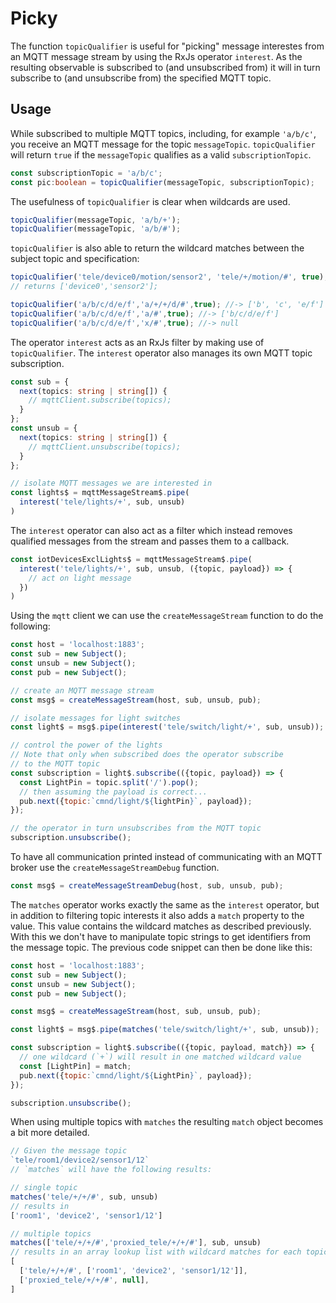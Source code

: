 # Picky

The function `topicQualifier` is useful for "picking" message interestes from an MQTT message stream by using the RxJs operator `interest`. As the resulting observable is subscribed to (and unsubscribed from) it will in turn subscribe to (and unsubscribe from) the specified MQTT topic.

## Usage

While subscribed to multiple MQTT topics, including, for example `'a/b/c'`, you receive an MQTT message for the topic `messageTopic`. `topicQualifier` will return `true` if the `messageTopic` qualifies as a valid `subscriptionTopic`.

```ts
const subscriptionTopic = 'a/b/c';
const pic:boolean = topicQualifier(messageTopic, subscriptionTopic);
```

The usefulness of `topicQualifier` is clear when wildcards are used.

```js
topicQualifier(messageTopic, 'a/b/+');
topicQualifier(messageTopic, 'a/b/#');
```

`topicQualifier` is also able to return the wildcard matches between the subject topic and specification:
```js
topicQualifier('tele/device0/motion/sensor2', 'tele/+/motion/#', true);
// returns ['device0','sensor2'];

topicQualifier('a/b/c/d/e/f','a/+/+/d/#',true); //-> ['b', 'c', 'e/f']
topicQualifier('a/b/c/d/e/f','a/#',true); //-> ['b/c/d/e/f']
topicQualifier('a/b/c/d/e/f','x/#',true); //-> null
```

The operator `interest` acts as an RxJs filter by making use of `topicQualifier`. The `interest` operator also manages its own MQTT topic subscription.

```ts
const sub = {
  next(topics: string | string[]) {
    // mqttClient.subscribe(topics);
  }
};
const unsub = {
  next(topics: string | string[]) {
    // mqttClient.unsubscribe(topics);
  }
};

// isolate MQTT messages we are interested in
const lights$ = mqttMessageStream$.pipe(
  interest('tele/lights/+', sub, unsub)
)
```

The `interest` operator can also act as a filter which instead removes qualified messages from the stream and passes them to a callback.

```js
const iotDevicesExclLights$ = mqttMessageStream$.pipe(
  interest('tele/lights/+', sub, unsub, ({topic, payload}) => {
    // act on light message
  })
)
```

Using the `mqtt` client we can use the `createMessageStream` function to do the following:

```js
const host = 'localhost:1883';
const sub = new Subject();
const unsub = new Subject();
const pub = new Subject();

// create an MQTT message stream
const msg$ = createMessageStream(host, sub, unsub, pub);

// isolate messages for light switches
const light$ = msg$.pipe(interest('tele/switch/light/+', sub, unsub));

// control the power of the lights
// Note that only when subscribed does the operator subscribe
// to the MQTT topic
const subscription = light$.subscribe(({topic, payload}) => {
  const LightPin = topic.split('/').pop();
  // then assuming the payload is correct...
  pub.next({topic:`cmnd/light/${lightPin}`, payload});
});

// the operator in turn unsubscribes from the MQTT topic
subscription.unsubscribe();
```

To have all communication printed instead of communicating with an MQTT broker use the `createMessageStreamDebug` function.
```js
const msg$ = createMessageStreamDebug(host, sub, unsub, pub);
```

The `matches` operator works exactly the same as the `interest` operator, but in addition to filtering topic interests it also adds a `match` property to the value. This value contains the wildcard matches as described previously. With this we don't have to manipulate topic strings to get identifiers from the message topic. The previous code snippet can then be done like this:

```js
const host = 'localhost:1883';
const sub = new Subject();
const unsub = new Subject();
const pub = new Subject();

const msg$ = createMessageStream(host, sub, unsub, pub);

const light$ = msg$.pipe(matches('tele/switch/light/+', sub, unsub));

const subscription = light$.subscribe(({topic, payload, match}) => {
  // one wildcard (`+`) will result in one matched wildcard value
  const [LightPin] = match;
  pub.next({topic:`cmnd/light/${LightPin}`, payload});
});

subscription.unsubscribe();
```

When using multiple topics with `matches` the resulting `match` object becomes a bit more detailed.

```js
// Given the message topic
`tele/room1/device2/sensor1/12`
// `matches` will have the following results:

// single topic
matches('tele/+/+/#', sub, unsub)
// results in
['room1', 'device2', 'sensor1/12']

// multiple topics
matches(['tele/+/+/#','proxied_tele/+/+/#'], sub, unsub)
// results in an array lookup list with wildcard matches for each topic
[
  ['tele/+/+/#', ['room1', 'device2', 'sensor1/12']],
  ['proxied_tele/+/+/#', null],
]
```
